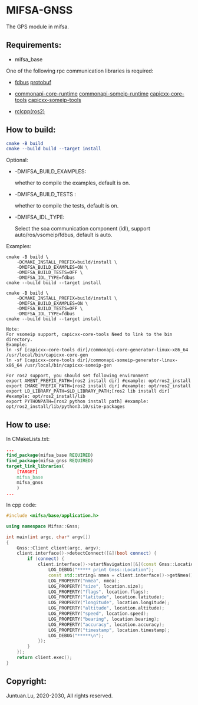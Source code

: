 # MIFSA-GNSS

The GPS module in mifsa.

## Requirements:

- mifsa_base

One of the following rpc communication libraries is required: 

- [fdbus](https://gitee.com/jeremyczhen/fdbus) [protobuf](https://github.com/protocolbuffers/protobuf)

- [commonapi-core-runtime](https://github.com/COVESA/capicxx-core-runtime) [commonapi-someip-runtime](https://github.com/COVESA/capicxx-someip-runtime) [capicxx-core-tools](https://github.com/COVESA/capicxx-core-tools) [capicxx-someip-tools](https://github.com/COVESA/capicxx-someip-tools)

- [rclcpp(ros2)](https://github.com/ros2/rclcpp)

## How to build:

```cmake
cmake -B build
cmake --build build --target install
```

Optional:

- -DMIFSA_BUILD_EXAMPLES: 

  whether to compile the examples, default is on.

- -DMIFSA_BUILD_TESTS :

  whether to compile the tests, default is on.

- -DMIFSA_IDL_TYPE: 

  Select the soa communication component (idl), support auto/ros/vsomeip/fdbus, default is auto.

Examples:

```shell
cmake -B build \
	-DCMAKE_INSTALL_PREFIX=build/install \
	-DMIFSA_BUILD_EXAMPLES=ON \
	-DMIFSA_BUILD_TESTS=OFF \
	-DMIFSA_IDL_TYPE=fdbus
cmake --build build --target install
```

```shell
cmake -B build \
	-DCMAKE_INSTALL_PREFIX=build/install \
	-DMIFSA_BUILD_EXAMPLES=ON \
	-DMIFSA_BUILD_TESTS=OFF \
	-DMIFSA_IDL_TYPE=fdbus
cmake --build build --target install
```

```shell
Note:
For vsomeip support, capicxx-core-tools Need to link to the bin directory.
Example:
ln -sf [capicxx-core-tools dir]/commonapi-core-generator-linux-x86_64 /usr/local/bin/capicxx-core-gen
ln -sf [capicxx-core-tools dir]/commonapi-someip-generator-linux-x86_64 /usr/local/bin/capicxx-someip-gen

For ros2 support, you should set following environment
export AMENT_PREFIX_PATH=[ros2 install dir] #example: opt/ros2_install
export CMAKE_PREFIX_PATH=[ros2 install dir] #example: opt/ros2_install
export LD_LIBRARY_PATH=$LD_LIBRARY_PATH;[ros2 lib install dir] #example: opt/ros2_install/lib
export PYTHONPATH=[ros2 python install path] #example: opt/ros2_install/lib/python3.10/site-packages
```

## How to use:

In CMakeLists.txt:

```cmake
...
find_package(mifsa_base REQUIRED)
find_package(mifsa_gnss REQUIRED)
target_link_libraries(
    [TARGET]
    mifsa_base
    mifsa_gnss
    )
...
```

In cpp code:

```c++
#include <mifsa/base/application.h>

using namespace Mifsa::Gnss;

int main(int argc, char* argv[])
{
    Gnss::Client client(argc, argv);
    client.interface()->detectConnect([&](bool connect) {
        if (connect) {
            client.interface()->startNavigation([&](const Gnss::Location& location) {
                LOG_DEBUG("***** print Gnss::Location");
                const std::string& nmea = client.interface()->getNmea();
                LOG_PROPERTY("nmea", nmea);
                LOG_PROPERTY("size", location.size);
                LOG_PROPERTY("flags", location.flags);
                LOG_PROPERTY("latitude", location.latitude);
                LOG_PROPERTY("longitude", location.longitude);
                LOG_PROPERTY("altitude", location.altitude);
                LOG_PROPERTY("speed", location.speed);
                LOG_PROPERTY("bearing", location.bearing);
                LOG_PROPERTY("accuracy", location.accuracy);
                LOG_PROPERTY("timestamp", location.timestamp);
                LOG_DEBUG("*****\n");
            });
        }
    });
    return client.exec();
}
```

## Copyright:

Juntuan.Lu, 2020-2030, All rights reserved.
